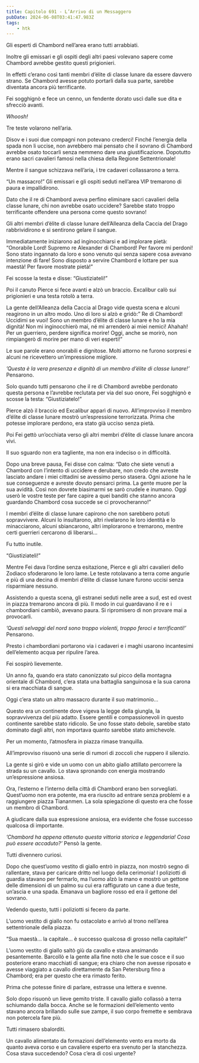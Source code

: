 ```yaml
---
title: Capitolo 691 - L’Arrivo di un Messaggero
pubDate: 2024-06-08T03:41:47.983Z
tags:
    - htk
---
```


Gli esperti di Chambord nell’area erano tutti arrabbiati.

Inoltre gli emissari e gli ospiti degli altri paesi volevano sapere come Chambord avrebbe gestito questi prigionieri.

In effetti c’erano così tanti membri d’élite di classe lunare da essere davvero strano. Se Chambord avesse potuto portarli dalla sua parte, sarebbe diventata ancora più terrificante.

Fei sogghignò e fece un cenno, un fendente dorato uscì dalle sue dita e sfrecciò avanti.

<em>Whoosh!</em>

Tre teste volarono nell’aria.

Disov e i suoi due compagni non potevano crederci! Finché l’energia della spada non li uccise, non avrebbero mai pensato che il sovrano di Chambord avrebbe osato toccarli senza nemmeno dare una giustificazione. Dopotutto erano sacri cavalieri famosi nella chiesa della Regione Settentrionale!

Mentre il sangue schizzava nell’aria, i tre cadaveri collassarono a terra.

“Un massacro!” Gli emissari e gli ospiti seduti nell’area VIP tremarono di paura e impallidirono.

Dato che il re di Chambord aveva perfino eliminare sacri cavalieri della classe lunare, chi non avrebbe osato uccidere? Sarebbe stato troppo terrificante offendere una persona come questo sovrano!

Gli altri membri d’élite di classe lunare dell’Alleanza della Caccia del Drago rabbrividirono e si sentirono gelare il sangue.

Immediatamente iniziarono ad inginocchiarsi e ad implorare pietà: “Onorabile Lord! Supremo re Alexander di Chambord! Per favore mi perdoni! Sono stato ingannato da loro e sono venuto qui senza sapere cosa avevano intenzione di fare! Sono disposto a servire Chambord e lottare per sua maestà! Per favore mostrate pietà!”

Fei scosse la testa e disse: “Giustiziateli!”

Poi il canuto Pierce si fece avanti e alzò un braccio. Excalibur calò sui prigionieri e una testa rotolò a terra.

La gente dell’Alleanza della Caccia al Drago vide questa scena e alcuni reagirono in un altro modo. Uno di loro si alzò e gridò:” Re di Chambord! Uccidimi se vuoi! Sono un membro d’élite di classe lunare e ho la mia dignità! Non mi inginocchierò mai, né mi arrenderò ai miei nemici! Ahahah! Per un guerriero, perdere significa morire! Oggi, anche se morirò, non rimpiangerò di morire per mano di veri esperti!”

Le sue parole erano onorabili e dignitose. Molti attorno ne furono sorpresi e alcuni ne ricevettero un’impressione migliore.

<em>’Questa è la vera presenza e dignità di un membro d’élite di classe lunare!’</em> Pensarono.

Solo quando tutti pensarono che il re di Chambord avrebbe perdonato questa persona e l’avrebbe reclutata per via del suo onore, Fei sogghignò e scosse la testa: “Giustiziatelo!”

Pierce alzò il braccio ed Excalibur apparì di nuovo. All’improvviso il membro d’élite di classe lunare mostrò un’espressione terrorizzata. Prima che potesse implorare perdono, era stato già ucciso senza pietà.

Poi Fei gettò un’occhiata verso gli altri membri d’élite di classe lunare ancora vivi.

Il suo sguardo non era tagliente, ma non era indeciso o in difficoltà.

Dopo una breve pausa, Fei disse con calma: “Dato che siete venuti a Chambord con l’intento di uccidere e derubare, non credo che avreste lasciato andare i miei cittadini se avessimo perso stasera. Ogni azione ha le sue conseguenze e avreste dovuto pensarci prima. La gente muore per la sua avidità. Così non dovrete biasimarmi se sarò crudele e inumano. Oggi userò le vostre teste per fare capire a quei banditi che stanno ancora guardando Chambord cosa succede se ci provocheranno!”

I membri d’élite di classe lunare capirono che non sarebbero potuti sopravvivere. Alcuni lo insultarono, altri rivelarono le loro identità e lo minacciarono, alcuni sbiancarono, altri implorarono e tremarono, mentre certi guerrieri cercarono di liberarsi…

Fu tutto inutile.

“Giustiziateli!”

Mentre Fei dava l’ordine senza esitazione, Pierce e gli altri cavalieri dello Zodiaco sfoderarono le loro lame. Le teste rotolavano a terra come angurie e più di una decina di membri d’élite di classe lunare furono uccisi senza risparmiare nessuno.

Assistendo a questa scena, gli estranei seduti nelle aree a sud, est ed ovest in piazza tremarono ancora di più. Il modo in cui guardavano il re e i chambordiani cambiò, avevano paura. Si ripromisero di non provare mai a provocarli.

<em>’Questi selvaggi del nord sono troppo violenti, troppo feroci e terrificanti!’</em> Pensarono.

Presto i chambordiani portarono via i cadaveri e i maghi usarono incantesimi dell’elemento acqua per ripulire l’area.

Fei sospirò lievemente.

Un anno fa, quando era stato canonizzato sul picco della montagna orientale di Chambord, c’era stata una battaglia sanguinosa e la sua carona si era macchiata di sangue.

Oggi c’era stato un altro massacro durante il suo matrimonio…

Questo era un continente dove vigeva la legge della giungla, la sopravvivenza del più adatto. Essere gentili e compassionevoli in questo continente sarebbe stato ridicolo. Se uno fosse stato debole, sarebbe stato dominato dagli altri, non importava quanto sarebbe stato amichevole.

Per un momento, l’atmosfera in piazza rimase tranquilla.

All’improvviso risuonò una serie di rumori di zoccoli che ruppero il silenzio.

La gente si girò e vide un uomo con un abito giallo attillato percorrere la strada su un cavallo. Lo stava spronando con energia mostrando un’espressione ansiosa.

Ora, l’esterno e l’interno della città di Chambord erano ben sorvegliati. Quest’uomo non era potente, ma era riuscito ad entrare senza problemi e a raggiungere piazza Tiananmen. La sola spiegazione di questo era che fosse un membro di Chambord.

A giudicare dalla sua espressione ansiosa, era evidente che fosse successo qualcosa di importante.

<em>’Chambord ha appena ottenuto questa vittoria storica e leggendaria! Cosa può essere accaduto?’</em> Pensò la gente.

Tutti divennero curiosi.

Dopo che quest’uomo vestito di giallo entrò in piazza, non mostrò segno di rallentare, stava per caricare dritto nel luogo della cerimonia! I poliziotti di guardia stavano per fermarlo, ma l’uomo alzò la mano e mostrò un gettone delle dimensioni di un palmo su cui era raffigurato un cane a due teste, un’ascia e una spada. Emanava un bagliore rosso ed era il gettone del sovrano.

Vedendo questo, tutti i poliziotti si fecero da parte.

L’uomo vestito di giallo non fu ostacolato e arrivò al trono nell’area settentrionale della piazza.

“Sua maestà… la capitale… è successo qualcosa di grosso nella capitale!”

L’uomo vestito di giallo saltò giù da cavallo e stava ansimando pesantemente. Barcollò e la gente alla fine notò che le sue cosce e il suo posteriore erano macchiati di sangue; era chiaro che non avesse riposato e avesse viaggiato a cavallo direttamente da San Petersburg fino a Chambord; era per questo che era rimasto ferito.

Prima che potesse finire di parlare, estrasse una lettera e svenne.

Solo dopo risuonò un lieve gemito triste. Il cavallo giallo collassò a terra schiumando dalla bocca. Anche se le formazioni dell’elemento vento stavano ancora brillando sulle sue zampe, il suo corpo fremette e sembrava non potercela fare più.

Tutti rimasero sbalorditi.

Un cavallo alimentato da formazioni dell’elemento vento era morto da quanto aveva corso e un cavaliere esperto era svenuto per la stanchezza. Cosa stava succedendo? Cosa c’era di così urgente?



